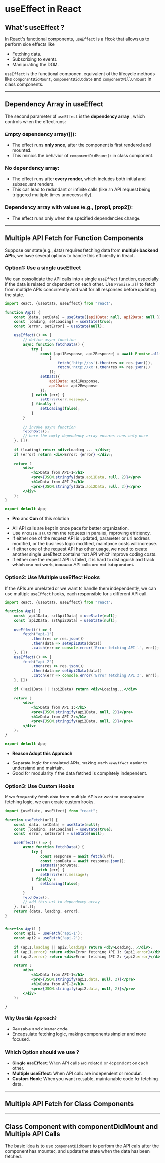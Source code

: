# useEffect in React 

## What's useEffect ? 

In React's functional components, `useEffect` is a Hook that allows us to perform side effects like
* Fetching data. 
* Subscribing to events. 
* Manipulating the DOM. 

`useEffect` is the functional component equivalent of the lifecycle methods like `componentDidMount`, `componentDidUpdate` and `componentWillUnmount` in class components. 

--- 

## Dependency Array in useEffect 
The second parameter of `useEffect` is the **dependency array** , which controls when the effect runs: 

### Empty dependency array([]):
- The effect runs **only once**, after the component is first rendered and mounted. 
- This mimics the behavior of `componentDidMount()` in class component. 
### No dependency array: 
- The effect runs after **every render**, which includes both initial and subsequent renders. 
- This can lead to redundant or infinite calls (like an API request being triggered multiple times unnecessarily).
### Dependency array with values (e.g., [prop1, prop2]): 
- The effect runs only when the specified dependencies change. 

---

## Multiple API Fetch for Function Components 
Suppose our state(e.g., data) requires fetching data from **multiple backend APIs**, we have several options to handle this efficiently in React. 

### Option1: Use a single useEffect 
We can consolidate the API calls into a single `useEffect` function, especially if the data is related or dependent on each other.
Use `Promise.all` to fetch from multiple APIs concurrently and wait for all responses before updating the state.

```jsx
import React, {useState, useEffect} from "react";

function App() {
    const [data, setData] = useState({api1Data: null, api2Data: null }); 
    const [loading, setLoading] = useState(true); 
    const [error, setError] = useState(null); 
    
    useEffect(() => {
        // define async function 
        async function fetchData() {
            try {
                const [api1Response, api2Response] = await Promise.all(
                    [
                        fetch('http://ss').then(res => res.json()),
                        fetch('http://xx').then(res => res.json())
                    ]);
                setData({
                    api1Data: api1Response,
                    api2Data: api2Response
                }); 
            } catch (err) {
                setError(err.message); 
            } finally {
                setLoading(false); 
            }
        }
        
        // invoke async function 
        fetchData(); 
        // here the empty dependency array ensures runs only once 
    }, []); 
    
    if (loading) return <div>Loading ... </div>; 
    if (error) return <div>Error: {error} </div>;
    
    return (
        <div>
            <h1>Data from API-1</h1>
            <pre>{JSON.stringfy(data.api1Data, null, 2)}</pre>
            <h1>Data from API-2</h1>
            <pre>{JSON.stringfy(data.api2Data, null, 2)}</pre>
        </div>
    ); 
}

export default App; 
```

- **Pro** and **Con** of this solution 
* All API calls are kept in once pace for better organization.
* Use `Promise.all` to run the requests in parallel, improving efficiency. 
* If either one of the request API is updated, parameter or url address modified, or the business logic modified, maintance costs will increase.
* If either one of the request API has other usage, we need to create another single useEffect contains that API which improve coding costs. 
* If either one the request API is failed, it is hard to distinguish and track which one not work, because API calls are not independent. 

### Option2: Use Multiple useEffect Hooks 
If the APIs are unrelated or we want to handle them independently, we can use multiple `useEffect` hooks,
each responsible for a different API call.

```jsx
import React, {useState, useEffect} from "react";

function App() {
    const [api1Data, setApi1Data] = useState(null); 
    const [api2Data, setApi2Data] = useState(null); 
    
    useEffect(() => {
        fetch("api-1")
            .then(res => res.json())
            .then(data => setApi1Data(data))
            .catch(err => console.error('Error fetching API 1', err)); 
    }, []);
    useEffect(() => {
        fetch("api-2")
            .then(res => res.json())
            .then(data => setApi2Data(data))
            .catch(err => console.error('Error fetching API 2', err)); 
    }, []); 
    
    if (!api1Data || !api2Data) return <div>Loading...</div>; 
    
    return (
        <div>
            <h1>Data from API 1:</h1>
            <pre>{JSON.stringify(api1Data, null, 2)}</pre>
            <h1>Data from API 2:</h1>
            <pre>{JSON.stringify(api2Data, null, 2)}</pre>
        </div>
    );
}

export default App;
```

- **Reason Adopt this Approach**
* Separate logic for unrelated APIs, making each `useEffect` easier to understand and maintain. 
* Good for modularity if the data fetched is completely independent.

### Option3: Use Custom Hooks 

If we frequently fetch data from multiple APIs or want to encapsulate fetching logic, 
we can create custom hooks.

```jsx
import {useState, useEffect} from "react";

function useFetch(url) {
    const [data, setData] = useState(null); 
    const [loading, setLoading] = useState(true); 
    const [error, setError] = useState(null);

    useEffect(() => {
        async function fetchData() {
            try {
                const response = await fetch(url); 
                const jsonData = await response.json(); 
                setData(jsonData); 
            } catch (err) {
                setError(err.message); 
            } finally {
                setLoading(false); 
            }
        }
        fetchData();
        // add this url to dependency array 
    }, [url]);
    return {data, loading, error};
}


function App() {
    const api1 = useFetch('api-1');
    const api2 = useFetch('api-2'); 
    
    if (api1.loading || api2.loading) return <div>Loading...</div>; 
    if (api1.error) return <div>Error fetching API 1: {api1.error}</div>; 
    if (api2.error) return <div>Error fetching API 2: {api2.error}</div>; 
    
    return (
        <div>
            <h1>Data from API-1</h1>
            <pre>{JSON.stringify(api1.data, null, 2)}</pre>
            <h1>Data from API-2</h1>
            <pre>{JSON.stringify(api2.data, null, 2)}</pre>
        </div>
    ); 
    
}
```

#### Why Use this Approach? 
* Reusable and cleaner code.
* Encapsulate fetching logic, making components simpler and more focused. 

### Which Option should we use ? 
* **Single useEffect**:  When API calls are related or dependent on each other. 
* **Multiple useEffect**: When API calls are independent or modular. 
* **Custom Hook**: When you want reusable, maintainable code for fetching data. 
--- 

## Multiple API Fetch for Class Components 

---

## Class Component with componentDidMount and Multiple API Calls

The basic idea is to use `componentDidMount` to perform the API calls after the component has mounted,
and update the state when the data has been fetched. 

















